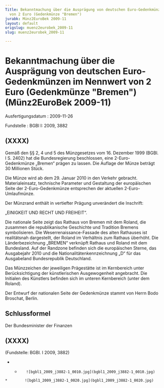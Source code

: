 ```yaml
---
Title: Bekanntmachung über die Ausprägung von deutschen Euro-Gedenkmünzen im Nennwert
  von 2 Euro (Gedenkmünze "Bremen")
jurabk: Münz2EuroBek 2009-11
layout: default
origslug: muenz2eurobek_2009-11
slug: muenz2eurobek_2009-11

---
```


# Bekanntmachung über die Ausprägung von deutschen Euro-Gedenkmünzen im Nennwert von 2 Euro (Gedenkmünze "Bremen") (Münz2EuroBek 2009-11)

Ausfertigungsdatum
:   2009-11-26

Fundstelle
:   BGBl I: 2009, 3882


## (XXXX)

Gemäß den §§ 2, 4 und 5 des Münzgesetzes vom 16. Dezember 1999 (BGBl.
I S. 2402) hat die Bundesregierung beschlossen, eine 2-Euro-
Gedenkmünze „Bremen“ prägen zu lassen. Die Auflage der Münze beträgt
30 Millionen Stück.

Die Münze wird ab dem 29. Januar 2010 in den Verkehr gebracht.
Materialeinsatz, technische Parameter und Gestaltung der europäischen
Seite der 2-Euro-Gedenkmünze entsprechen der aktuellen 2-Euro-
Umlaufmünze.

Der Münzrand enthält in vertiefter Prägung unverändert die Inschrift:

„EINIGKEIT UND RECHT UND FREIHEIT“.

Die nationale Seite zeigt das Rathaus von Bremen mit dem Roland, die
zusammen die republikanische Geschichte und Tradition Bremens
symbolisieren. Die Weserrenaissance-Fassade des alten Rathauses ist
realitätsnah dargestellt, der Roland im Verhältnis zum Rathaus
überhöht. Die Länderbezeichnung „BREMEN“ verknüpft Rathaus und Roland
mit dem Bundesland. Auf der Randzone befinden sich die europäischen
Sterne, das Ausgabejahr 2010 und die Nationalitätenkennzeichnung „D“
für das Ausgabeland Bundesrepublik Deutschland.

Das Münzzeichen der jeweiligen Prägestätte ist im Kernbereich unter
Berücksichtigung der künstlerischen Ausgewogenheit angebracht. Die
Initialen des Künstlers befinden sich im unteren Kernbereich (unter
dem Roland).

Der Entwurf der nationalen Seite der Gedenkmünze stammt von Herrn Bodo
Broschat, Berlin.


## Schlussformel

Der Bundesminister der Finanzen


## (XXXX)

(Fundstelle: BGBl. I 2009, 3882)

*    *        ![bgbl1_2009_j3882-1_0010.jpg](bgbl1_2009_j3882-1_0010.jpg)
    *        ![bgbl1_2009_j3882-1_0020.jpg](bgbl1_2009_j3882-1_0020.jpg)


